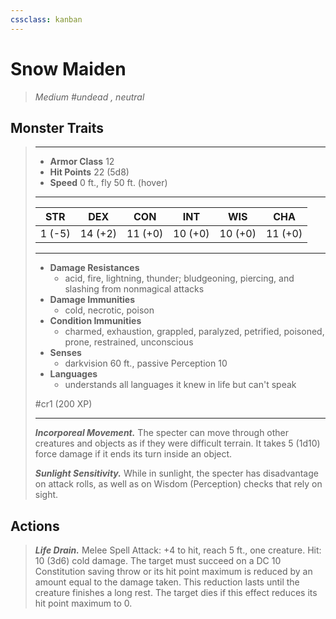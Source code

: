 ```yaml
---
cssclass: kanban
---
```


# Snow Maiden
>*Medium #undead , neutral*
## Monster Traits
>___
>- **Armor Class** 12
>- **Hit Points** 22 (5d8)
>- **Speed** 0 ft., fly 50 ft. (hover)
>___
>|STR|DEX|CON|INT|WIS|CHA|
>|:---:|:---:|:---:|:---:|:---:|:---:|
>|1 (-5)|14 (+2)|11 (+0)|10 (+0)|10 (+0)|11 (+0)|
>___
>- **Damage Resistances**
>	 - acid, fire, lightning, thunder; bludgeoning, piercing, and slashing from nonmagical attacks
>- **Damage Immunities**
>	 - cold, necrotic, poison
>- **Condition Immunities**
>	 - charmed, exhaustion, grappled, paralyzed, petrified, poisoned, prone, restrained, unconscious
>- **Senses**
>	 - darkvision 60 ft., passive Perception 10
>- **Languages**
>	 - understands all languages it knew in life but can't speak
>
> #cr1 (200 XP)
>___
>***Incorporeal Movement.*** The specter can move through other creatures and objects as if they were difficult terrain. It takes 5 (1d10) force damage if it ends its turn inside an object.  
>
>***Sunlight Sensitivity.*** While in sunlight, the specter has disadvantage on attack rolls, as well as on Wisdom (Perception) checks that rely on sight.  
>
## Actions
>***Life Drain.*** Melee Spell Attack: +4 to hit, reach 5 ft., one creature. Hit: 10 (3d6) cold damage. The target must succeed on a DC 10 Constitution saving throw or its hit point maximum is reduced by an amount equal to the damage taken. This reduction lasts until the creature finishes a long rest. The target dies if this effect reduces its hit point maximum to 0.